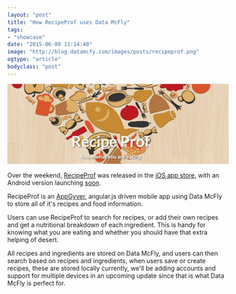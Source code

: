 ```yaml
---
layout: "post"
title: "How RecipeProf uses Data McFly"
tags: 
- "showcase"
date: "2015-06-09 11:14:40"
image: "http://blog.datamcfy.com/images/posts/recipeprof.png"
ogtype: "article"
bodyclass: "post"
---
```


<div class="box-wrap"><div class="box">
	<img src="/images/posts/recipeprof.png" />
</div></div>

Over the weekend, [RecipeProf](http://recipeprof.com) was released in the [iOS app store](https://geo.itunes.apple.com/us/app/recipeprof/id994924215?mt=8&uo=6), with an Android version launching [soon](http://recipeprof.com).

RecipeProf is an [AppGyver](http://appgyver.com), angular.js driven mobile app using Data McFly to store all of it's recipes and food information.

Users can use RecipeProf to search for recipes, or add their own recipes and get a nutritional breakdown of each ingredient. This is handy for knowing what you are eating and whether you should have that extra helping of desert.

All recipes and ingredients are stored on Data McFly, and users can then search based on recipes and ingredients, when users save or create recipes, these are stored locally currently, we'll be adding accounts and support for multiple devices in an upcoming update since that is what Data McFly is perfect for.